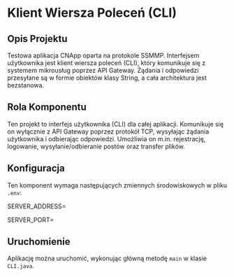 # Klient Wiersza Poleceń (CLI)

## Opis Projektu

Testowa aplikacja CNApp oparta na protokole SSMMP. Interfejsem użytkownika jest klient wiersza poleceń (CLI), który komunikuje się z systemem mikrousług poprzez API Gateway. Żądania i odpowiedzi przesyłane są w formie obiektów klasy String, a cała architektura jest bezstanowa.

## Rola Komponentu

Ten projekt to interfejs użytkownika (CLI) dla całej aplikacji. Komunikuje się on wyłącznie z API Gateway poprzez protokół TCP, wysyłając żądania użytkownika i odbierając odpowiedzi. Umożliwia on m.in. rejestrację, logowanie, wysyłanie/odbieranie postów oraz transfer plików.

## Konfiguracja

Ten komponent wymaga następujących zmiennych środowiskowych w pliku `.env`:

SERVER_ADDRESS=

SERVER_PORT=


## Uruchomienie

Aplikację można uruchomić, wykonując główną metodę `main` w klasie `CLI.java`.